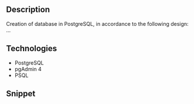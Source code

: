 ## Description
Creation of database in PostgreSQL, in accordance to the following design: ...

## Technologies
- PostgreSQL
- pgAdmin 4
- PSQL

## Snippet
